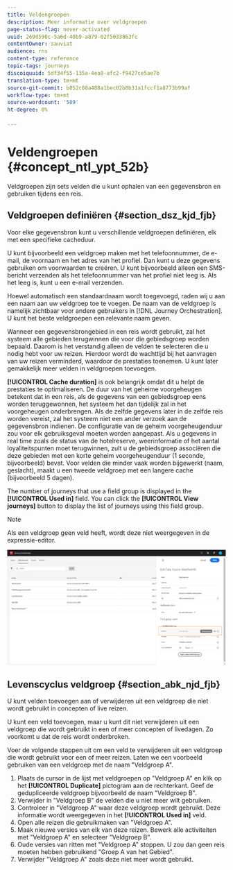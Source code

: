 ```yaml
---
title: Veldengroepen
description: Meer informatie over veldgroepen
page-status-flag: never-activated
uuid: 269d590c-5a6d-40b9-a879-02f5033863fc
contentOwner: sauviat
audience: rns
content-type: reference
topic-tags: journeys
discoiquuid: 5df34f55-135a-4ea8-afc2-f9427ce5ae7b
translation-type: tm+mt
source-git-commit: b852c08a488a1bec02b8b31a1fccf1a8773b99af
workflow-type: tm+mt
source-wordcount: '589'
ht-degree: 0%

---
```




# Veldengroepen {#concept_ntl_ypt_52b}

Veldgroepen zijn sets velden die u kunt ophalen van een gegevensbron en gebruiken tijdens een reis.

## Veldgroepen definiëren {#section_dsz_kjd_fjb}

Voor elke gegevensbron kunt u verschillende veldgroepen definiëren, elk met een specifieke cacheduur.

U kunt bijvoorbeeld een veldgroep maken met het telefoonnummer, de e-mail, de voornaam en het adres van het profiel. Dan kunt u deze gegevens gebruiken om voorwaarden te creëren. U kunt bijvoorbeeld alleen een SMS-bericht verzenden als het telefoonnummer van het profiel niet leeg is. Als het leeg is, kunt u een e-mail verzenden.

Hoewel automatisch een standaardnaam wordt toegevoegd, raden wij u aan een naam aan uw veldgroep toe te voegen. De naam van de veldgroep is namelijk zichtbaar voor andere gebruikers in [!DNL Journey Orchestration]. U kunt het beste veldgroepen een relevante naam geven.

Wanneer een gegevensbrongebied in een reis wordt gebruikt, zal het systeem alle gebieden terugwinnen die voor die gebiedsgroep worden bepaald. Daarom is het verstandig alleen de velden te selecteren die u nodig hebt voor uw reizen. Hierdoor wordt de wachttijd bij het aanvragen van uw reizen verminderd, waardoor de prestaties toenemen. U kunt later gemakkelijk meer velden in veldgroepen toevoegen.

**[!UICONTROL Cache duration]** is ook belangrijk omdat dit u helpt de prestaties te optimaliseren. De duur van het geheime voorgeheugen betekent dat in een reis, als de gegevens van een gebiedsgroep eens worden teruggewonnen, het systeem het dan tijdelijk zal in het voorgeheugen onderbrengen. Als de zelfde gegevens later in de zelfde reis worden vereist, zal het systeem niet een ander verzoek aan de gegevensbron indienen. De configuratie van de geheim voorgeheugenduur zou voor elk gebruiksgeval moeten worden aangepast. Als u gegevens in real time zoals de status van de hotelreserve, weerinformatie of het aantal loyaliteitspunten moet terugwinnen, zult u de gebiedsgroep associëren die deze gebieden met een korte geheim voorgeheugenduur (1 seconde, bijvoorbeeld) bevat. Voor velden die minder vaak worden bijgewerkt (naam, geslacht), maakt u een tweede veldgroep met een langere cache (bijvoorbeeld 5 dagen).

The number of journeys that use a field group is displayed in the **[!UICONTROL Used in]** field. You can click the **[!UICONTROL View journeys]** button to display the list of journeys using this field group.

>[!NOTE]
>
>Als een veldgroep geen veld heeft, wordt deze niet weergegeven in de expressie-editor.

![](../assets/journey3bis.png)

## Levenscyclus veldgroep {#section_abk_njd_fjb}

U kunt velden toevoegen aan of verwijderen uit een veldgroep die niet wordt gebruikt in concepten of live reizen.

U kunt een veld toevoegen, maar u kunt dit niet verwijderen uit een veldgroep die wordt gebruikt in een of meer concepten of livedagen. Zo voorkomt u dat de reis wordt onderbroken.

Voer de volgende stappen uit om een veld te verwijderen uit een veldgroep die wordt gebruikt voor een of meer reizen. Laten we een voorbeeld gebruiken van een veldgroep met de naam &quot;Veldgroep A&quot;.

1. Plaats de cursor in de lijst met veldgroepen op &quot;Veldgroep A&quot; en klik op het **[!UICONTROL Duplicate]** pictogram aan de rechterkant. Geef de gedupliceerde veldgroep bijvoorbeeld de naam &quot;Veldgroep B&quot;.
1. Verwijder in &quot;Veldgroep B&quot; de velden die u niet meer wilt gebruiken.
1. Controleer in &quot;Veldgroep A&quot; waar deze veldgroep wordt gebruikt. Deze informatie wordt weergegeven in het **[!UICONTROL Used in]** veld.
1. Open alle reizen die gebruikmaken van &quot;Veldgroep A&quot;.
1. Maak nieuwe versies van elk van deze reizen. Bewerk alle activiteiten met &quot;Veldgroep A&quot; en selecteer &quot;Veldgroep B&quot;.
1. Oude versies van ritten met &quot;Veldgroep A&quot; stoppen. U zou dan geen reis moeten hebben gebruikend &quot;Groep A van het Gebied&quot;.
1. Verwijder &quot;Veldgroep A&quot; zoals deze niet meer wordt gebruikt.
